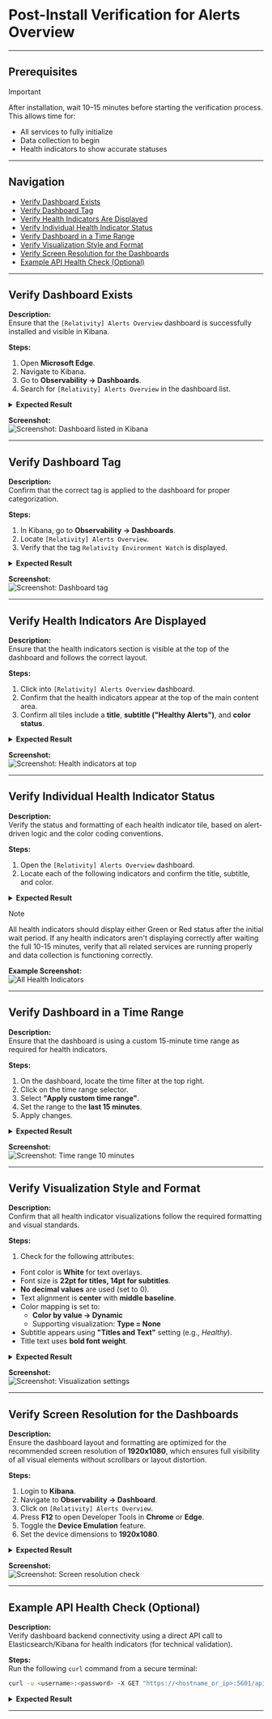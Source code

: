 ﻿# Post-Install Verification for Alerts Overview

---

## Prerequisites

> [!IMPORTANT]
> After installation, wait 10–15 minutes before starting the verification process. This allows time for:
> - All services to fully initialize
> - Data collection to begin
> - Health indicators to show accurate statuses

---

## Navigation

- [Verify Dashboard Exists](#verify-dashboard-exists)  
- [Verify Dashboard Tag](#verify-dashboard-tag)  
- [Verify Health Indicators Are Displayed](#verify-health-indicators-are-displayed)  
- [Verify Individual Health Indicator Status](#verify-individual-health-indicator-status)  
- [Verify Dashboard in a Time Range](#verify-dashboard-in-a-time-range)  
- [Verify Visualization Style and Format](#verify-visualization-style-and-format)  
- [Verify Screen Resolution for the Dashboards](#verify-screen-resolution-for-the-dashboards)  
- [Example API Health Check (Optional)](#example-api-health-check-optional)

---

## Verify Dashboard Exists

**Description:**  
Ensure that the `[Relativity] Alerts Overview` dashboard is successfully installed and visible in Kibana.

**Steps:**
1. Open **Microsoft Edge**.
2. Navigate to Kibana.
3. Go to **Observability → Dashboards**.
4. Search for `[Relativity] Alerts Overview` in the dashboard list.

<details>
<summary><strong>Expected Result</strong></summary>

- `[Relativity] Alerts Overview` appears in the dashboard list.
- The dashboard is accessible without errors.
</details>

**Screenshot:**  
![Screenshot: Dashboard listed in Kibana](../../../resources/post-install-verification-images/alerts-overview/dashboard-listed.png)

---

## Verify Dashboard Tag

**Description:**  
Confirm that the correct tag is applied to the dashboard for proper categorization.

**Steps:**
1. In Kibana, go to **Observability → Dashboards**.
2. Locate `[Relativity] Alerts Overview`.
3. Verify that the tag `Relativity Environment Watch` is displayed.

<details>
<summary><strong>Expected Result</strong></summary>

- The dashboard includes the `Relativity Environment Watch` tag.
</details>

**Screenshot:**  
![Screenshot: Dashboard tag](../../../resources/post-install-verification-images/alerts-overview/dashboard-tag.png)

---

## Verify Health Indicators Are Displayed

**Description:**  
Ensure that the health indicators section is visible at the top of the dashboard and follows the correct layout.

**Steps:**
1. Click into `[Relativity] Alerts Overview` dashboard.
2. Confirm that the health indicators appear at the top of the main content area.
3. Confirm all tiles include a **title**, **subtitle ("Healthy Alerts")**, and **color status**.

<details>
<summary><strong>Expected Result</strong></summary>

- Health indicators are present and aligned at the top.
- All indicators include:
  - Title (e.g., "Agents", "Monitoring")
  - Subtitle: *Healthy Alerts*
  - Color: Green or Red based on alert state.
</details>

**Screenshot:**  
![Screenshot: Health indicators at top](../../../resources/post-install-verification-images/alerts-overview/health-indicators-overview.png)

---

## Verify Individual Health Indicator Status

**Description:**  
Verify the status and formatting of each health indicator tile, based on alert-driven logic and the color coding conventions.

**Steps:**
1. Open the `[Relativity] Alerts Overview` dashboard.
2. Locate each of the following indicators and confirm the title, subtitle, and color.

<details>
<summary><strong>Expected Result</strong></summary>

- **Green (#58D8B5)** = No active alerts (Healthy)
- **Red (#FAA0A0)** = Active alerts present (Unhealthy)
</details>

> [!NOTE]
> All health indicators should display either Green or Red status after the initial wait period. If any health indicators aren't displaying correctly after waiting the full 10-15 minutes, verify that all related services are running properly and data collection is functioning correctly.

**Example Screenshot:**  
![All Health Indicators](../../../resources/post-install-verification-images/alerts-overview/all-health-indicators.png)

---

## Verify Dashboard in a Time Range

**Description:**  
Ensure that the dashboard is using a custom 15-minute time range as required for health indicators.

**Steps:**
1. On the dashboard, locate the time filter at the top right.
2. Click on the time range selector.
3. Select **"Apply custom time range"**.
4. Set the range to the **last 15 minutes**.
5. Apply changes.

<details>
<summary><strong>Expected Result</strong></summary>

- The time range reflects the last 15 minutes.
- Health indicators update dynamically based on this range.
</details>

**Screenshot:**  
![Screenshot: Time range 10 minutes](../../../resources/post-install-verification-images/alerts-overview/time-range-15-minutes.png)

---

## Verify Visualization Style and Format

**Description:**  
Confirm that all health indicator visualizations follow the required formatting and visual standards.

**Steps:**
1. Check for the following attributes:
  - Font color is **White** for text overlays.
  - Font size is **22pt for titles, 14pt for subtitles**.
  - **No decimal values** are used (set to 0).
  - Text alignment is **center** with **middle baseline**.
  - Color mapping is set to:
    - **Color by value → Dynamic**
    - Supporting visualization: **Type = None**
  - Subtitle appears using **"Titles and Text"** setting (e.g., *Healthy*).
  - Title text uses **bold font weight**.

<details>
<summary><strong>Expected Result</strong></summary>

- All tiles meet visualization standards.
- No tooltips, labels, or legends are improperly formatted.
- Visual consistency across the entire dashboard.
</details>

**Screenshot:**  
![Screenshot: Visualization settings](../../../resources/post-install-verification-images/alerts-overview/visualization-style.png)

---

## Verify Screen Resolution for the Dashboards

**Description:**  
Ensure the dashboard layout and formatting are optimized for the recommended screen resolution of **1920x1080**, which ensures full visibility of all visual elements without scrollbars or layout distortion.

**Steps:**
1. Login to **Kibana**.
2. Navigate to **Observability → Dashboard**.
3. Click on `[Relativity] Alerts Overview`.
4. Press **F12** to open Developer Tools in **Chrome** or **Edge**.
5. Toggle the **Device Emulation** feature.
6. Set the device dimensions to **1920x1080**.

<details>
<summary><strong>Expected Result</strong></summary>

- The dashboard fits within a 1920x1080 resolution.
- No horizontal or vertical scrollbars are required to view core components.
- All health indicators and visualizations remain properly aligned.
</details>

**Screenshot:**  
![Screenshot: Screen resolution check](../../../resources/post-install-verification-images/alerts-overview/screen-resolution-check.png)

---

## Example API Health Check (Optional)

**Description:**  
Verify dashboard backend connectivity using a direct API call to Elasticsearch/Kibana for health indicators (for technical validation).

**Steps:**  
Run the following `curl` command from a secure terminal:

```bash
curl -u <username>:<password> -X GET "https://<hostname_or_ip>:5601/api/saved_objects/_find?type=dashboard&search_fields=title&search=%5BRelativity%5D%20Alerts%20Overview" -H 'kbn-xsrf: true'
```

<details>
<summary><strong>Expected Result</strong></summary>

- A JSON response returns the dashboard object.
- Status code `200 OK`.
</details>

---
